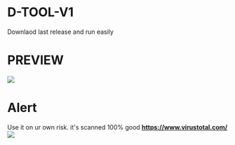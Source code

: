 # D-TOOL-V1
Downlaod last release and run easily

# PREVIEW
<img src="https://prnt.sc/SH_fE7e2WWg1">

# Alert
Use it on ur own risk. it's scanned 100% good **https://www.virustotal.com/**
<img src="https://prnt.sc/ymXTs17XEU2t">
